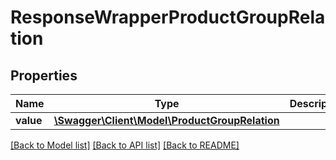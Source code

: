 # ResponseWrapperProductGroupRelation

## Properties
Name | Type | Description | Notes
------------ | ------------- | ------------- | -------------
**value** | [**\Swagger\Client\Model\ProductGroupRelation**](ProductGroupRelation.md) |  | [optional] 

[[Back to Model list]](../../README.md#documentation-for-models) [[Back to API list]](../../README.md#documentation-for-api-endpoints) [[Back to README]](../../README.md)

